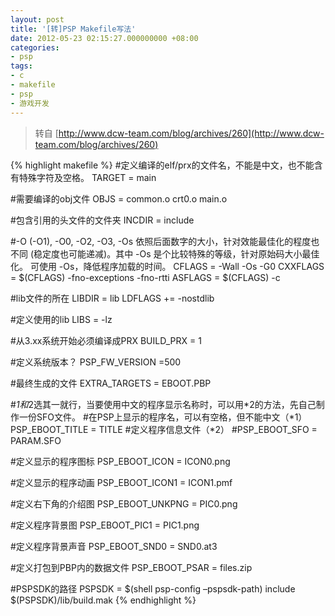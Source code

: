 ```yaml
---
layout: post
title: '[转]PSP Makefile写法'
date: 2012-05-23 02:15:27.000000000 +08:00
categories:
- psp
tags:
- c
- makefile
- psp
- 游戏开发
---
```


> 转自 [http://www.dcw-team.com/blog/archives/260](http://www.dcw-team.com/blog/archives/260)

{% highlight makefile %}
#定义编译的elf/prx的文件名，不能是中文，也不能含有特殊字符及空格。
TARGET = main

#需要编译的obj文件
OBJS = common.o crt0.o main.o

#包含引用的头文件的文件夹
INCDIR = include

#-O (-O1), -O0, -O2, -O3, -Os 依照后面数字的大小，针对效能最佳化的程度也不同 (稳定度也可能递减)。其中 -Os 是个比较特殊的等级，针对原始码大小最佳化。 可使用 -Os，降低程序加载的时间。
CFLAGS = -Wall -Os -G0
CXXFLAGS = $(CFLAGS) -fno-exceptions -fno-rtti
ASFLAGS = $(CFLAGS) -c

#lib文件的所在
LIBDIR = lib
LDFLAGS += -nostdlib

#定义使用的lib
LIBS = -lz

#从3.xx系统开始必须编译成PRX
BUILD_PRX = 1

#定义系统版本？
PSP_FW_VERSION =500

#最终生成的文件
EXTRA_TARGETS = EBOOT.PBP

#*1和*2选其一就行，当要使用中文的程序显示名称时，可以用*2的方法，先自己制作一份SFO文件。
#在PSP上显示的程序名，可以有空格，但不能中文（*1）
PSP_EBOOT_TITLE = TITLE
#定义程序信息文件（*2）
#PSP_EBOOT_SFO = PARAM.SFO

#定义显示的程序图标
PSP_EBOOT_ICON = ICON0.png

#定义显示的程序动画
PSP_EBOOT_ICON1 = ICON1.pmf

#定义右下角的介绍图
PSP_EBOOT_UNKPNG = PIC0.png

#定义程序背景图
PSP_EBOOT_PIC1 = PIC1.png

#定义程序背景声音
PSP_EBOOT_SND0 = SND0.at3

#定义打包到PBP内的数据文件
PSP_EBOOT_PSAR = files.zip

#PSPSDK的路径
PSPSDK = $(shell psp-config –pspsdk-path)
include $(PSPSDK)/lib/build.mak
{% endhighlight %}
